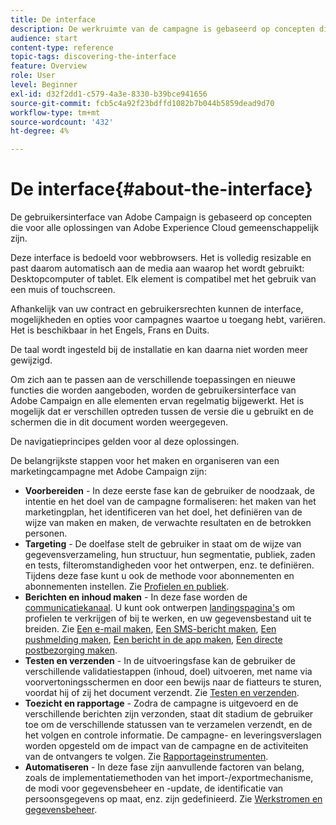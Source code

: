 ```yaml
---
title: De interface
description: De werkruimte van de campagne is gebaseerd op concepten die voor alle oplossingen van Adobe Experience Cloud gemeenschappelijk zijn.
audience: start
content-type: reference
topic-tags: discovering-the-interface
feature: Overview
role: User
level: Beginner
exl-id: d32f2dd1-c579-4a3e-8330-b39bce941656
source-git-commit: fcb5c4a92f23bdffd1082b7b044b5859dead9d70
workflow-type: tm+mt
source-wordcount: '432'
ht-degree: 4%

---
```


# De interface{#about-the-interface}

De gebruikersinterface van Adobe Campaign is gebaseerd op concepten die voor alle oplossingen van Adobe Experience Cloud gemeenschappelijk zijn.

Deze interface is bedoeld voor webbrowsers. Het is volledig resizable en past daarom automatisch aan de media aan waarop het wordt gebruikt: Desktopcomputer of tablet. Elk element is compatibel met het gebruik van een muis of touchscreen.

Afhankelijk van uw contract en gebruikersrechten kunnen de interface, mogelijkheden en opties voor campagnes waartoe u toegang hebt, variëren. Het is beschikbaar in het Engels, Frans en Duits.

De taal wordt ingesteld bij de installatie en kan daarna niet worden meer gewijzigd.

Om zich aan te passen aan de verschillende toepassingen en nieuwe functies die worden aangeboden, worden de gebruikersinterface van Adobe Campaign en alle elementen ervan regelmatig bijgewerkt. Het is mogelijk dat er verschillen optreden tussen de versie die u gebruikt en de schermen die in dit document worden weergegeven.

De navigatieprincipes gelden voor al deze oplossingen.

De belangrijkste stappen voor het maken en organiseren van een marketingcampagne met Adobe Campaign zijn:

* **Voorbereiden** - In deze eerste fase kan de gebruiker de noodzaak, de intentie en het doel van de campagne formaliseren: het maken van het marketingplan, het identificeren van het doel, het definiëren van de wijze van maken en maken, de verwachte resultaten en de betrokken personen.
* **Targeting** - De doelfase stelt de gebruiker in staat om de wijze van gegevensverzameling, hun structuur, hun segmentatie, publiek, zaden en tests, filteromstandigheden voor het ontwerpen, enz. te definiëren. Tijdens deze fase kunt u ook de methode voor abonnementen en abonnementen instellen. Zie [Profielen en publiek](../../audiences/using/about-profiles.md).
* **Berichten en inhoud maken** - In deze fase worden de [communicatiekanaal](../../channels/using/get-started-communication-channels.md). U kunt ook ontwerpen [landingspagina&#39;s](../../channels/using/getting-started-with-landing-pages.md) om profielen te verkrijgen of bij te werken, en uw gegevensbestand uit te breiden. Zie [Een e-mail maken](../../channels/using/creating-an-email.md), [Een SMS-bericht maken](../../channels/using/creating-an-sms-message.md), [Een pushmelding maken](../../channels/using/preparing-and-sending-a-push-notification.md), [Een bericht in de app maken](../../channels/using/about-in-app-messaging.md), [Een directe postbezorging maken](../../channels/using/creating-the-direct-mail.md).
* **Testen en verzenden** - In de uitvoeringsfase kan de gebruiker de verschillende validatiestappen (inhoud, doel) uitvoeren, met name via voorvertoningsschermen en door een bewijs naar de fiatteurs te sturen, voordat hij of zij het document verzendt. Zie [Testen en verzenden](../../sending/using/get-started-sending-messages.md).
* **Toezicht en rapportage** - Zodra de campagne is uitgevoerd en de verschillende berichten zijn verzonden, staat dit stadium de gebruiker toe om de verschillende statussen van te verzamelen verzendt, en de het volgen en controle informatie. De campagne- en leveringsverslagen worden opgesteld om de impact van de campagne en de activiteiten van de ontvangers te volgen. Zie [Rapportageinstrumenten](../../reporting/using/about-dynamic-reports.md).
* **Automatiseren** - In deze fase zijn aanvullende factoren van belang, zoals de implementatiemethoden van het import-/exportmechanisme, de modi voor gegevensbeheer en -update, de identificatie van persoonsgegevens op maat, enz. zijn gedefinieerd. Zie [Werkstromen en gegevensbeheer](../../automating/using/get-started-workflows.md).
